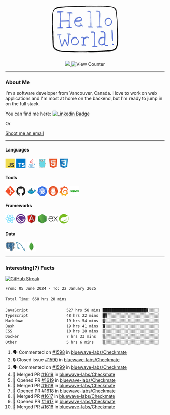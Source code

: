 <div align="center">
    <img src="./img/hello_world.webp" height="200px" width="">
    <div>
        <a href="https://www.linkedin.com/in/ajhollid">
            <img src="https://img.shields.io/badge/LinkedIn-blue"/>
        </a>
        <img src="https://komarev.com/ghpvc/?username=ajhollid&color=yellow" alt="View Counter">
    </div>
</div>

---

### About Me

I'm a software developer from Vancouver, Canada. I love to work on web applications and I'm most at home on the backend, but I'm ready to jump in on the full stack.

You can find me here: [![Linkedin Badge](https://img.shields.io/badge/-ajhollid-blue?style=flat&logo=Linkedin&logoColor=white)](https://www.linkedin.com/in/ajhollid)

Or

[Shoot me an email](mailto:ajhollid@gmail.com)

---

#### Languages

<div>
    <img src="./img/devicons/javascript-original.svg" width=30 height=30 alt="JavaScript">
    <img src="/img/devicons/typescript-original.svg" width=30 height=30 alt="TypeScript">
    <img src="./img/devicons/java-original.svg" width=30 height=30 alt="Java">
    <img src="./img/devicons/go-original.svg" width=30 height=30 alt="Golang">
    <img src="./img/devicons/html5-original.svg" width=30 height=30 alt="HTML 5">
    <img src="./img/devicons/css3-original.svg" width=30 height=30 alt="CSS 3">
</div>

#### Tools

<div>
    <img src="./img/devicons/git-original.svg" width=30 height=30 alt="Git">
    <img src="./img/devicons/github-original.svg" width=30 height=30 alt="Github">
    <img src="./img/devicons/docker-original.svg" width=30 
    height=30 alt="Docker">
    <img src="./img/devicons/kubernetes-original.svg" width=30 height=30 alt="K8">
    <img src="./img/devicons/prometheus-original.svg" width=30 height=30 alt="Prometheus">
    <img src="./img/devicons/grafana-original.svg" width=30 height=30 alt="Grafana">
    <img src="./img/devicons/nginx-original.svg" width=30 height=30 alt="Nginx">
</div>

#### Frameworks

<div>
    <img src="./img/devicons/react-original.svg" width=30 height=30 alt="React">
    <img src="./img/devicons/gatsby-original.svg" width=30 height=30 alt="Gatsby">
    <img src="./img/devicons/angularjs-original.svg" width=30 height=30 alt="AngularJS">
    <img src="./img/devicons/nodejs-original.svg" width=30 height=30 alt="NodeJS">
    <img src="./img/devicons/express-original.svg" width=30 height=30 alt="Express">
    <img src="./img/devicons/spring-original.svg" width=30 height=30 alt="Spring">
</div>

#### Data

<div>
    <img src="./img/devicons/postgresql-original.svg" width=30 height=30 alt="Postgresql">
    <img src="./img/devicons/mysql-original.svg" width=30 height=30 alt="Mysql">
    <img src="./img/devicons/mongodb-original.svg" width=30 height=30 alt="MongoDB">
</div>

---

### Interesting(?) Facts

[![GitHub Streak](http://github-readme-streak-stats.herokuapp.com?user=ajhollid)](https://git.io/streak-stats)

 <!--START_SECTION:waka-->

```txt
From: 05 June 2024 - To: 22 January 2025

Total Time: 668 hrs 28 mins

JavaScript                 527 hrs 58 mins ███████████████████▓░░░░░   78.38 %
TypeScript                 48 hrs 22 mins  █▓░░░░░░░░░░░░░░░░░░░░░░░   07.18 %
Markdown                   19 hrs 54 mins  ▓░░░░░░░░░░░░░░░░░░░░░░░░   02.96 %
Bash                       19 hrs 41 mins  ▓░░░░░░░░░░░░░░░░░░░░░░░░   02.92 %
CSS                        10 hrs 28 mins  ▒░░░░░░░░░░░░░░░░░░░░░░░░   01.56 %
Docker                     7 hrs 33 mins   ▒░░░░░░░░░░░░░░░░░░░░░░░░   01.12 %
Other                      5 hrs 6 mins    ▒░░░░░░░░░░░░░░░░░░░░░░░░   00.76 %
```

<!--END_SECTION:waka-->


<!--START_SECTION:activity-->
1. 🗣 Commented on [#1598](https://github.com/bluewave-labs/Checkmate/pull/1598#issuecomment-2610924128) in [bluewave-labs/Checkmate](https://github.com/bluewave-labs/Checkmate)
2. 🔒 Closed issue [#1590](https://github.com/bluewave-labs/Checkmate/issues/1590) in [bluewave-labs/Checkmate](https://github.com/bluewave-labs/Checkmate)
3. 🗣 Commented on [#1599](https://github.com/bluewave-labs/Checkmate/issues/1599#issuecomment-2610920287) in [bluewave-labs/Checkmate](https://github.com/bluewave-labs/Checkmate)
4. 🎉 Merged PR [#1619](https://github.com/bluewave-labs/Checkmate/pull/1619) in [bluewave-labs/Checkmate](https://github.com/bluewave-labs/Checkmate)
5. 💪 Opened PR [#1619](https://github.com/bluewave-labs/Checkmate/pull/1619) in [bluewave-labs/Checkmate](https://github.com/bluewave-labs/Checkmate)
6. 🎉 Merged PR [#1618](https://github.com/bluewave-labs/Checkmate/pull/1618) in [bluewave-labs/Checkmate](https://github.com/bluewave-labs/Checkmate)
7. 💪 Opened PR [#1618](https://github.com/bluewave-labs/Checkmate/pull/1618) in [bluewave-labs/Checkmate](https://github.com/bluewave-labs/Checkmate)
8. 🎉 Merged PR [#1617](https://github.com/bluewave-labs/Checkmate/pull/1617) in [bluewave-labs/Checkmate](https://github.com/bluewave-labs/Checkmate)
9. 💪 Opened PR [#1617](https://github.com/bluewave-labs/Checkmate/pull/1617) in [bluewave-labs/Checkmate](https://github.com/bluewave-labs/Checkmate)
10. 🎉 Merged PR [#1616](https://github.com/bluewave-labs/Checkmate/pull/1616) in [bluewave-labs/Checkmate](https://github.com/bluewave-labs/Checkmate)
<!--END_SECTION:activity-->
